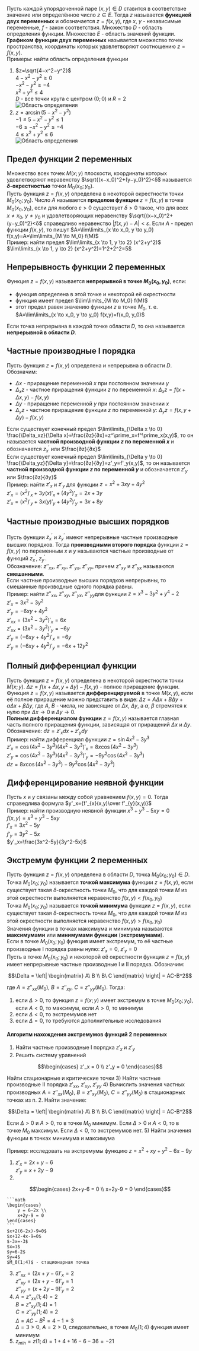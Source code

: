 Пусть каждой упорядоченной паре $(x,y)\in D$ ставится в соответствие значение или определённое число $z \in E$. Тогда $z$ называется **функцией двух переменных** и обозначается $z=f(x,y)$, где $x$, $y$ - независимые переменные, $f$ - закон соответствия. Множество $D$ - область определения функции. Множество $E$ - область значений функции.  
**Графиком функции двух переменных** называется множество точек пространства, координаты которых удовлетворяют соотношению $z=f(x,y)$.  
Примеры: найти область определения функции  
1) $z=\sqrt{4−x^2−y^2}$  
	$4−x^2−y^2 \geq 0$  
	$−x^2−y^2 \geq -4$  
	$x^2+y^2 \leq 4$  
	$D$ - все точки круга с центром $(0;0)$ и $R=2$  
	![Область определения](../Pictures/07_01.%20Область%20определения.png)
2) $z=\arcsin(5-x^2-y^2)$  
	$-1 \leq 5-x^2-y^2 \leq 1$  
	$-6 \leq -x^2-y^2 \leq -4$  
	$4 \leq x^2+y^2 \leq 6$  
	![Область определения](../Pictures/07_02.%20Область%20определения.png)
## Предел функции 2 переменных
Множество всех точек $M(x;y)$ плоскости, координаты которых удовлетворяют неравенству $\sqrt{(x−x_0)^2+(y−y_0)^2}<δ$ называется **$δ$-окрестностью** точки $M_0(x_0; y_0)$.  
Пусть функция $z=f(x,y)$ определена в некоторой окрестности точки $M_0(x_0;y_0)$. Число $A$ называется **пределом функции** $z=f(x,y)$ в точке $M_0(x_0,y_0)$, если для любого $ε>0$ существует $δ>0$ такое, что для всех $x≠x_0$, $y≠y_0$ и удовлетворяющих неравенству $\sqrt{(x−x_0)^2+(y−y_0)^2}<δ$ справедливо неравенство $|f(x,y)−A|<ε$. Если $A$ - предел функции $f(x,y)$, то пишут $A=\lim\limits_{x \to x_0, y \to y_0} f(x,y)=A=\lim\limits_{M \to M_0} f(M)$  
Пример: найти предел $\lim\limits_{x \to 1, y \to 2} (x^2+y^2)$  
$\lim\limits_{x \to 1, y \to 2} (x^2+y^2)=1^2+2^2=5$  
## Непрерывность функции 2 переменных
Функция $z=f(x,y)$ называется **непрерывной в точке $M_0(x_0,y_0)$**, если:
- функция определена в этой точке и некоторой её окрестности
- функция имеет предел $\lim\limits_{M \to M_0} f(M)$
- этот предел равен значению функции $z$ в точке $M_0$, т. е. $A=\lim\limits_{x \to x_0, y \to y_0} f(x,y)=f(x_0, y_0)$
  
Если точка непрерывна в каждой точке области $D$, то она называется **непрерывной в области $D$**.  
## Частные производные I порядка
Пусть функция $z=f(x,y)$ определена и непрерывна в области $D$. Обозначим: 
- $\Delta x$ - приращение переменной $x$ при постоянном значении $y$
- $\Delta_xz$ - частное приращения функции $z$ по переменной $x$: $\Delta_xz=f(x+Δx,y)−f(x,y)$
- $\Delta y$ - приращение переменной $y$ при постоянном значении $x$
- $\Delta_yz$ - частное приращение функции $z$ по переменной $y$: $\Delta_yz=f(x,y+\Delta y)−f(x,y)$
  
Если существует конечный предел $\lim\limits_{\Delta x \to 0} \frac{\Delta_xz}{\Delta x}=\frac{∂z}{∂x}=z^\prime_x=f^\prime_x(x,y)$, то он называется **частной производной функции $z$ по переменной $x$** и обозначается $z^\prime_x$ или $\frac{∂z}{∂x}$  
Если существует конечный предел $\lim\limits_{\Delta y \to 0} \frac{\Delta_yz}{\Delta y}=\frac{∂z}{∂y}=z'_y=f'_y(x,y)$, то он называется **частной производной функции $z$ по переменной $y$** и обозначается $z'_y$ или $\frac{∂z}{∂y}$  
Пример: найти $z'_x$ и $z'_y$ для функции $z=x^2+3xy+4y^2$  
$z'_x=(x^2)'_x+3y(x)'_x+(4y^2)'_x=2x+3y$  
$z'_x=(x^2)'_y+3x(y)'_y+(4y^2)'_y=3x+8y$  
## Частные производные высших порядков
Пусть функции $z^\prime_x$ и $z^\prime_y$ имеют непрерывные частные производные высших порядков. Тогда **производными второго порядка** функции $z=f(x,y)$ по переменным $x$ и $y$ называются частные производные от функций $z^\prime_x$, $z^\prime_y$.  
Обозначение: $`z''_{xx}`$,  $`z''_{xy}`$, $`z''_{yx}`$, $`z''_{yy}`$, причем $`z''_{xy}`$ и $`z''_{yx}`$ называются **смешанными**.  
Если частные производные высших порядков непрерывны, то смешанные производные одного порядка равны.  
Пример: найти $`z''_{xx}`$, $`z''_{xy}`$, $`z''_{yx}`$, $`z''_{yy}`$для функции $z=x^3-3y^2+y^4-2$  
$z'_x=3x^2-3y^2$  
$z'_y=-6xy+4y^2$  
$`z'_{xx}=(3x^2-3y^2)'_x=6x`$  
$`z'_{xx}=(3x^2-3y^2)'_y=-6y`$  
$z'_y=(-6xy+4y^2)'_x=-6y$  
$z'_y=(-6xy+4y^2)'_y=-6x+12y^2$  
## Полный дифференциал функции
Пусть функция $z=f(x,y)$ определена в некоторой окрестности точки $M(x;y)$. $\Delta z = f(x+\Delta x, y+\Delta y)-f(x,y)$ - полное приращение функции.  
Функция $z=f(x,y)$ называется **дифференцируемой** в точке $M(x,y)$, если её полное приращение можно представить в виде: $\Delta z = A\Delta x+B\Delta y + \alpha\Delta x + \beta\Delta y$, где $A$, $B$ - числа, не зависящие от $\Delta x$, $\Delta y$, а $α$, $β$ стремятся к нулю при $\Delta x→0$ и $\Delta y→0$.  
**Полным дифференциалом функции** $z=f(x,y)$ называется главная часть полного приращения функции, зависящая от приращений $\Delta x$ и $\Delta y$.  
Обозначение: $dz=z'_xdx+z'_ydy$  
Пример: найти дифференциал функции $z=\sin{4x^2-3y^3}$  
$z'_x=\cos{(4x^2-3y^3)}(4x^2-3y^3)'_x=8x\cos{(4x^2-3y^3)}$  
$z'_y=\cos{(4x^2-3y^3)}(4x^2-3y^3)'_y=-9y^2\cos{(4x^2-3y^3)}$  
$dz=8x\cos{(4x^2-3y^3)}-9y^2\cos{(4x^2-3y^3)}$  
## Дифференцирование неявной функции
Пусть $x$ и $y$ связаны между собой уравнением $f(x,y)=0$. Тогда справедлива формула $y'_x={f'_{x}(x,y)\over f'_{y}(x,y)}$  
Пример: найти производную неявной функции $x^3+y^3-5xy=0$  
$f(x,y)=x^3+y^3-5xy$  
$f'_x=3x^2-5y$  
$f'_y=3y^2-5x$  
$y'_x=\frac{3x^2-5y}{3y^2-5x}$
## Экстремум функции 2 переменных
Пусть функция $z=f(x,y)$ определена в области $D$, точка $M_0(x_0; y_0) \in D$.  
Точка $M_0(x_0;y_0)$ называется **точкой максимума** функции $z=f(x,y)$, если существует такая $δ$-окрестность точки $M_0$, что для каждой точки $M$ из этой окрестности выполняется неравенство $f(x,y)<f(x_0,y_0)$  
Точка $M_0(x_0;y_0)$ называется **точкой минимума** функции $z=f(x,y)$, если существует такая $δ$-окрестность точки $M_0$, что для каждой точки $M$ из этой окрестности выполняется неравенство $f(x,y)>f(x_0,y_0)$  
Значения функции в точках максимума и минимума называются **максимумами** или **минимумами функции** (**экстремумами**).  
Если в точке $M_0(x_0;y_0)$ функция имеет экстремум, то её частные производные I порядка равны нулю: $z'_x=0$, $z'_y=0$  
Пусть в точке $M_0(x_0;y_0)$ и некоторой её окрестности функция $z=f(x,y)$ имеет непрерывные частные производные I и II порядка. Обозначим:  
```math
\Delta = 
\left|
	\begin{matrix}
	A\ B \\
	B\ C
	\end{matrix} 
\right|
= AC-B^2
```
где $`A=z''_{xx}(M_0)`$, $`B=z''_{xy}`$, $C=z''_{yy}(M_0)$. Тогда:
1) если $\Delta>0$, то функция $z=f(x;y)$ имеет экстремум в точке $M_0(x_0;y_0)$, если $A<0$, то максимум, если $A>0$, то минимум
2) если $\Delta<0$, то экстремумов нет
3) если $\Delta=0$, то требуются дополнительные исследования
#### Алгоритм нахождения экстремумов функций 2 переменных
1) Найти частные производные I порядка $z'_x$ и $z'_y$
2) Решить систему уравнений
```math
\begin{cases}
    z'_x = 0 \\
    z'_y = 0
\end{cases}
```
Найти стационарные и критические точки
3) Найти частные производные II порядка $z'_{xx}$, $z'_{xy}$, $z'_{yy}$
4) Вычислить значения частных производных $A=z''_{xx}(M_0)$, $B=z''_{xy}(M_0)$, $C=z''_{yy}(M_0)$ в стационарных точках из п. 2. Найти значение: 
```math
\Delta = 
\left|
	\begin{matrix}
	A\ B \\
	B\ C
	\end{matrix} 
\right|
= AC-B^2
```
Если $\Delta>0$ и $A>0$, то в точке $M_0$ минимум. Если $\Delta>0$ и $A<0$, то в точке $M_0$ максимум. Если $\Delta<0$, то экстремумов нет. 
5) Найти значения функции в точках минимума и максимума
  
Пример: исследовать на экстремумы функцию $z=x^2+xy+y^2-6x-9y$  
1) $z'_x=2x+y-6$  
	$z'_y=x+2y-9$
2) 
```math
\begin{cases}
    2x+y-6 = 0 \\
    x+2y-9 = 0
\end{cases}
```
	  
	```math
	\begin{cases}
	    y = 6-2x \\
	    x+2y-9 = 0
	\end{cases}
	```
	$x+2(6-2x)-9=0$  
	$x+12-4x-9=0$  
	$-3x=-3$  
	$x=1$  
	$y=6-2$  
	$y=4$  
	$M_0(1;4)$ - стационарная точка
3) $z''_{xx}=(2x+y-6)'_x=2$  
	$z''_{xy}=(2x+y-6)'_y=1$  
	$z''_{yy}=(x+2y-9)'_y=2$  
4) $A=z''_{xx}(1;4)=2$  
	$B=z''_{xy}(1;4)=1$  
	$C=z''_{yy}(1;4)=2$  
	$\Delta=AC-B^2=4-1=3$  
	$\Delta=3>0$, $A=2>0$, следовательно, в точке $M_0(1;4)$ функция имеет минимум
5) $z_{min}=z(1;4)=1+4+16-6-36=-21$
